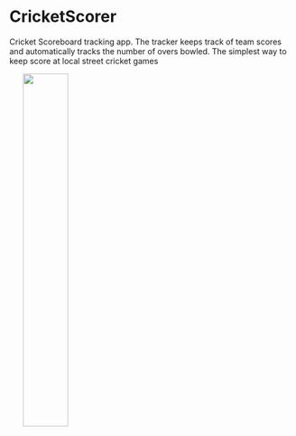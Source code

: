 # CricketScorer

Cricket Scoreboard tracking app. The tracker keeps track of team scores and automatically tracks the number of overs bowled.
The simplest way to keep score at local street cricket games

&nbsp;
&nbsp;
&nbsp;
<img width="40%" src="https://lh3.googleusercontent.com/dkUicVeHbtJKwnk3w_aF4MDfOl_6vpV4XRDaL4sffbSZg_NYHWal_lMfi_ZOuROM1qs=w1440-h620-rw">
